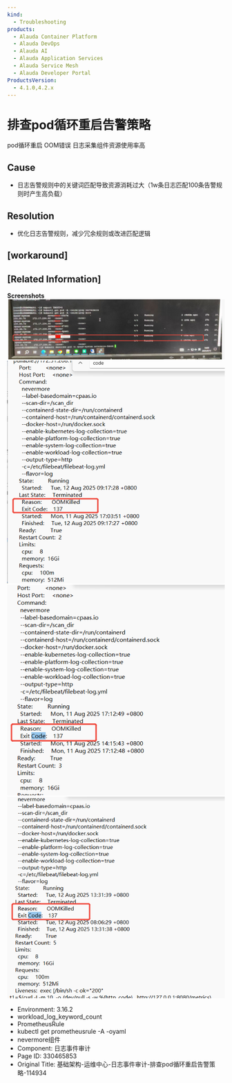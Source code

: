 ```yaml
---
kind:
  - Troubleshooting
products:
  - Alauda Container Platform
  - Alauda DevOps
  - Alauda AI
  - Alauda Application Services
  - Alauda Service Mesh
  - Alauda Developer Portal
ProductsVersion:
  - 4.1.0,4.2.x
---
```

<!-- A type of document that involves encountering a fault, diagnosing it, performing root cause analysis, and providing solutions. -->

# 排查pod循环重启告警策略

pod循环重启 OOM错误 日志采集组件资源使用率高

## Cause
- 日志告警规则中的关键词匹配导致资源消耗过大（1w条日志匹配100条告警规则时产生高负载）

## Resolution
- 优化日志告警规则，减少冗余规则或改进匹配逻辑

## [workaround]

## [Related Information]
**Screenshots**
![](assets/ji-chu-jia-gou-yun-wei-zhong-xin-ri-zhi-shi-jian-shen-ji-pai-cha-podxun-huan-zho/mceclip12_1754989861971_hbork.png)
![](assets/ji-chu-jia-gou-yun-wei-zhong-xin-ri-zhi-shi-jian-shen-ji-pai-cha-podxun-huan-zho/mceclip9_1754989837019_vflo8.png)
![](assets/ji-chu-jia-gou-yun-wei-zhong-xin-ri-zhi-shi-jian-shen-ji-pai-cha-podxun-huan-zho/mceclip10_1754989841592_ujhko.png)
![](assets/ji-chu-jia-gou-yun-wei-zhong-xin-ri-zhi-shi-jian-shen-ji-pai-cha-podxun-huan-zho/mceclip11_1754989847672_q2a46.png)
- Environment: 3.16.2
- workload_log_keyword_count
- PrometheusRule
- kubectl get prometheusrule -A -oyaml
- nevermore组件
- Component: 日志事件审计
- Page ID: 330465853
- Original Title: 基础架构-运维中心-日志事件审计-排查pod循环重启告警策略-114934
